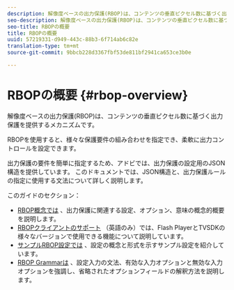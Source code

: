 ```yaml
---
description: 解像度ベースの出力保護(RBOP)は、コンテンツの垂直ピクセル数に基づく出力保護を提供するメカニズムです。
seo-description: 解像度ベースの出力保護(RBOP)は、コンテンツの垂直ピクセル数に基づく出力保護を提供するメカニズムです。
seo-title: RBOPの概要
title: RBOPの概要
uuid: 57219331-d949-443c-88b3-6f714ab6c82e
translation-type: tm+mt
source-git-commit: 9bbcb228d3367fbf53de811bf2941ca653ce3b0e

---
```



# RBOPの概要 {#rbop-overview}

解像度ベースの出力保護(RBOP)は、コンテンツの垂直ピクセル数に基づく出力保護を提供するメカニズムです。

RBOPを使用すると、様々な保護要件の組み合わせを指定でき、柔軟に出力コントロールを設定できます。

出力保護の要件を簡単に指定するため、アドビでは、出力保護の設定用のJSON構造を提供しています。 このドキュメントでは、JSON構造と、出力保護ルールの指定に使用する文法について詳しく説明します。

このガイドのセクション：

* [RBOP概念では](../RBOP/output-protection-concepts.md) 、出力保護に関連する設定、オプション、意味の概念的概要を説明します。
* [RBOPクライアントのサポート](../RBOP/client-support.md) （英語のみ）では、Flash PlayerとTVSDKの様々なバージョンで使用できる機能について説明しています。
* [サンプルRBOP設定では](../RBOP/sample-output-protection-config.md) 、設定の概念と形式を示すサンプル設定を紹介しています。
* [RBOP Grammarは](../RBOP/output-protection-grammar.md) 、設定入力の文法、有効な入力オプションと無効な入力オプションを強調し、省略されたオプションフィールドの解釈方法を説明します。

